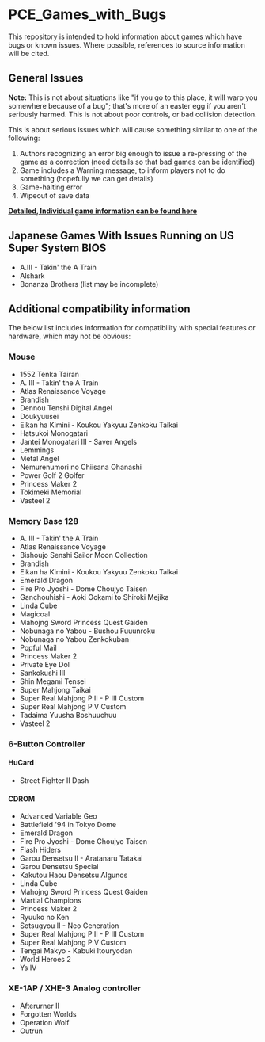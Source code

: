 # PCE_Games_with_Bugs

This repository is intended to hold information about games which
have bugs or known issues. Where possible, references to source
information will be cited.

## General Issues

**Note:**
This is not about situations like "if you go to this place, it will warp you somewhere because of a bug"; that's more of an easter egg if you aren't seriously harmed.
This is not about poor controls, or bad collision detection.

This is about serious issues which will cause something similar to one of the following:
 1. Authors recognizing an error big enough to issue a re-pressing of the game as a correction (need details so that bad games can be identified)
 2. Game includes a Warning message, to inform players not to do something (hopefully we can get details)
 3. Game-halting error
 4. Wipeout of save data

[**Detailed, Individual game information can be found here**](GameByGame.md)



## Japanese Games With Issues Running on US Super System BIOS

 - A.III - Takin' the A Train
 - Alshark
 - Bonanza Brothers
(list may be incomplete)

## Additional compatibility information

The below list includes information for compatibility with special
features or hardware, which may not be obvious:

### Mouse

 - 1552 Tenka Tairan
 - A. III - Takin' the A Train
 - Atlas Renaissance Voyage
 - Brandish
 - Dennou Tenshi Digital Angel
 - Doukyuusei
 - Eikan ha Kimini - Koukou Yakyuu Zenkoku Taikai
 - Hatsukoi Monogatari
 - Jantei Monogatari III - Saver Angels
 - Lemmings
 - Metal Angel
 - Nemurenumori no Chiisana Ohanashi
 - Power Golf 2 Golfer
 - Princess Maker 2
 - Tokimeki Memorial
 - Vasteel 2

### Memory Base 128

 - A. III - Takin' the A Train
 - Atlas Renaissance Voyage
 - Bishoujo Senshi Sailor Moon Collection
 - Brandish
 - Eikan ha Kimini - Koukou Yakyuu Zenkoku Taikai
 - Emerald Dragon
 - Fire Pro Jyoshi - Dome Choujyo Taisen
 - Ganchouhishi - Aoki Ookami to Shiroki Mejika
 - Linda Cube
 - Magicoal
 - Mahojng Sword Princess Quest Gaiden
 - Nobunaga no Yabou - Bushou Fuuunroku
 - Nobunaga no Yabou Zenkokuban
 - Popful Mail
 - Princess Maker 2
 - Private Eye Dol
 - Sankokushi III
 - Shin Megami Tensei
 - Super Mahjong Taikai
 - Super Real Mahjong P II - P III Custom
 - Super Real Mahjong P V Custom
 - Tadaima Yuusha Boshuuchuu
 - Vasteel 2

### 6-Button Controller

#### HuCard

 - Street Fighter II Dash

#### CDROM

 - Advanced Variable Geo
 - Battlefield '94 in Tokyo Dome
 - Emerald Dragon
 - Fire Pro Jyoshi - Dome Choujyo Taisen
 - Flash Hiders
 - Garou Densetsu II - Aratanaru Tatakai
 - Garou Densetsu Special
 - Kakutou Haou Densetsu Algunos
 - Linda Cube
 - Mahojng Sword Princess Quest Gaiden
 - Martial Champions
 - Princess Maker 2
 - Ryuuko no Ken
 - Sotsugyou II - Neo Generation
 - Super Real Mahjong P II - P III Custom
 - Super Real Mahjong P V Custom
 - Tengai Makyo - Kabuki Itouryodan
 - World Heroes 2
 - Ys IV

### XE-1AP / XHE-3 Analog controller

 - Afterurner II
 - Forgotten Worlds
 - Operation Wolf
 - Outrun

